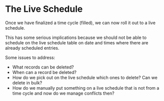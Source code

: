 # The Live Schedule

Once we have finalized a time cycle (filled), we can now roll it out to a live schedule.

This has some serious implications because we should not be able to schedule on the live
schedule table on date and times where there are already scheduled entries.

Some issues to address:

* What records can be deleted?
* When can a record be deleted?
* How do we pick out on the live schedule which ones to delete? Can we delete in bulk?
* How do we manually put something on a live schedule that is not from a time cycle
  and now do we manage conflicts then?